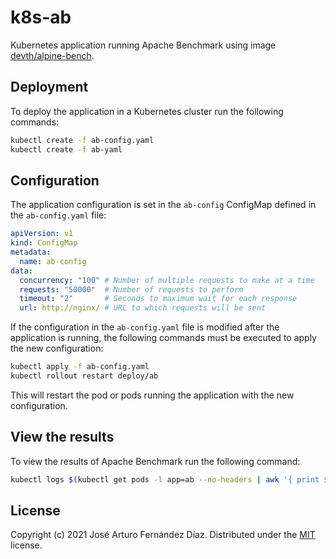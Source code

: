 # k8s-ab

Kubernetes application running Apache Benchmark using image [devth/alpine-bench](https://github.com/devth/alpine-bench).

## Deployment

To deploy the application in a Kubernetes cluster run the following commands:

```bash
kubectl create -f ab-config.yaml
kubectl create -f ab-yaml
```
## Configuration

The application configuration is set in the `ab-config` ConfigMap defined in the `ab-config.yaml` file:

```yaml
apiVersion: v1
kind: ConfigMap
metadata:
  name: ab-config
data:
  concurrency: "100" # Number of multiple requests to make at a time
  requests: "50000"  # Number of requests to perform
  timeout: "2"       # Seconds to maximum wait for each response
  url: http://nginx/ # URL to which requests will be sent
```

If the configuration in the `ab-config.yaml` file is modified after the application is running, the following commands must be executed to apply the new configuration:

```bash
kubectl apply -f ab-config.yaml
kubectl rollout restart deploy/ab
```

This will restart the pod or pods running the application with the new configuration.

## View the results

To view the results of Apache Benchmark run the following command:

```bash
kubectl logs $(kubectl get pods -l app=ab --no-headers | awk '{ print $1 }' | head -n 1)
```

## License

Copyright (c) 2021 José Arturo Fernández Díaz. Distributed under the [MIT](https://opensource.org/licenses/MIT) license.

